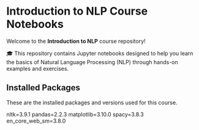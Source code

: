 # Introduction to NLP Course Notebooks

Welcome to the **Introduction to NLP** course repository! 

🎓 This repository contains Jupyter notebooks designed to help you learn the basics of Natural Language Processing (NLP) through hands-on examples and exercises.

## Installed Packages

These are the installed packages and versions used for this course. 

nltk=3.9.1
pandas=2.2.3
matplotlib=3.10.0
spacy=3.8.3
en_core_web_sm=3.8.0